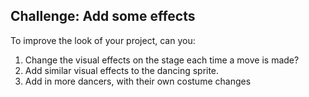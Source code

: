 ## Challenge: Add some effects

To improve the look of your project, can you:
1. Change the visual effects on the stage each time a move is made?
2. Add similar visual effects to the dancing sprite.
3. Add in more dancers, with their own costume changes
